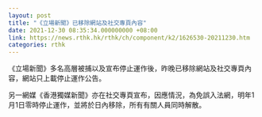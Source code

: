 ```yaml
---
layout: post
title: "《立場新聞》已移除網站及社交專頁內容"
date: 2021-12-30 08:35:34.000000000 +08:00
link: https://news.rthk.hk/rthk/ch/component/k2/1626530-20211230.htm
categories: rthk
---
```


《立場新聞》多名高層被捕以及宣布停止運作後，昨晚已移除網站及社交專頁內容，網站只上載停止運作公告。

另一網媒《香港獨媒新聞》亦在社交專頁宣布，因應情況，為免誤入法網，明年1月1日零時停止運作，並將於日內移除，所有有關人員同時解散。

